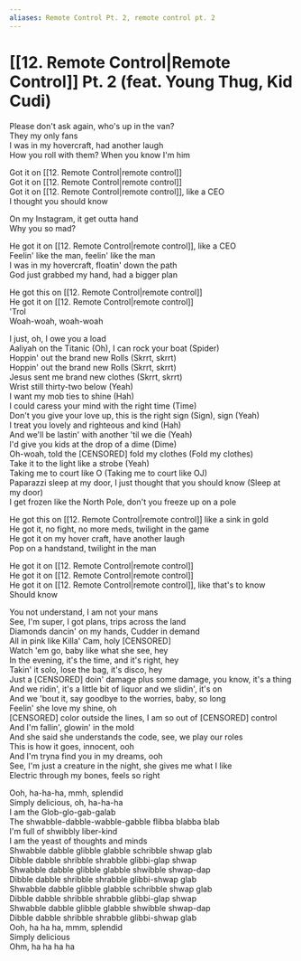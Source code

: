 ```yaml
---
aliases: Remote Control Pt. 2, remote control pt. 2
---
```


# [[12. Remote Control|Remote Control]] Pt. 2 (feat. Young Thug, Kid Cudi)

Please don't ask again, who's up in the van?  
They my only fans  
I was in my hovercraft, had another laugh  
How you roll with them? When you know I'm him  

Got it on [[12. Remote Control|remote control]]  
Got it on [[12. Remote Control|remote control]]  
Got it on [[12. Remote Control|remote control]], like a CEO  
I thought you should know  

On my Instagram, it get outta hand  
Why you so mad?  

He got it on [[12. Remote Control|remote control]], like a CEO  
Feelin' like the man, feelin' like the man  
I was in my hovercraft, floatin' down the path  
God just grabbed my hand, had a bigger plan  

He got this on [[12. Remote Control|remote control]]  
He got it on [[12. Remote Control|remote control]]  
'Trol  
Woah-woah, woah-woah  

I just, oh, I owe you a load  
Aaliyah on the Titanic (Oh), I can rock your boat (Spider)  
Hoppin' out the brand new Rolls (Skrrt, skrrt)  
Hoppin' out the brand new Rolls (Skrrt, skrrt)  
Jesus sent me brand new clothes (Skrrt, skrrt)  
Wrist still thirty-two below (Yeah)  
I want my mob ties to shine (Hah)  
I could caress your mind with the right time (Time)  
Don't you give your love up, this is the right sign (Sign), sign (Yeah)  
I treat you lovely and righteous and kind (Hah)  
And we'll be lastin' with another 'til we die (Yeah)  
I'd give you kids at the drop of a dime (Dime)  
Oh-woah, told the [CENSORED] fold my clothes (Fold my clothes)  
Take it to the light like a strobe (Yeah)  
Taking me to court like O (Taking me to court like OJ)  
Paparazzi sleep at my door, I just thought that you should know (Sleep at my door)  
I get frozen like the North Pole, don't you freeze up on a pole  

He got this on [[12. Remote Control|remote control]] like a sink in gold  
He got it, no fight, no more meds, twilight in the game  
He got it on my hover craft, have another laugh  
Pop on a handstand, twilight in the man  

He got it on [[12. Remote Control|remote control]]  
He got it on [[12. Remote Control|remote control]]  
He got it on [[12. Remote Control|remote control]], like that's to know  
Should know  

You not understand, I am not your mans  
See, I'm super, I got plans, trips across the land  
Diamonds dancin' on my hands, Cudder in demand  
All in pink like Killa' Cam, holy [CENSORED]  
Watch 'em go, baby like what she see, hey  
In the evening, it's the time, and it's right, hey  
Takin' it solo, lose the bag, it's disco, hey  
Just a [CENSORED] doin' damage plus some damage, you know, it's a thing  
And we ridin', it's a little bit of liquor and we slidin', it's on  
And we 'bout it, say goodbye to the worries, baby, so long  
Feelin' she love my shine, oh  
[CENSORED] color outside the lines, I am so out of [CENSORED] control  
And I'm fallin', glowin' in the mold  
And she said she understands the code, see, we play our roles  
This is how it goes, innocent, ooh  
And I'm tryna find you in my dreams, ooh  
See, I'm just a creature in the night, she gives me what I like  
Electric through my bones, feels so right  

Ooh, ha-ha-ha, mmh, splendid  
Simply delicious, oh, ha-ha-ha  
I am the Glob-glo-gab-galab  
The shwabble-dabble-wabble-gabble flibba blabba blab  
I'm full of shwibbly liber-kind  
I am the yeast of thoughts and minds  
Shwabble dabble glibble glabble schribble shwap glab  
Dibble dabble shribble shrabble glibbi-glap shwap  
Shwabble dabble glibble glabble shwibble shwap-dap  
Dibble dabble shribble shrabble glibbi-shwap glab  
Shwabble dabble glibble glabble schribble shwap glab  
Dibble dabble shribble shrabble glibbi-glap shwap  
Shwabble dabble glibble glabble shwibble shwap-dap  
Dibble dabble shribble shrabble glibbi-shwap glab  
Ooh, ha ha ha, mmm, splendid  
Simply delicious  
Ohm, ha ha ha ha
